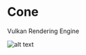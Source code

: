 # Cone
Vulkan Rendering Engine

![alt text](https://i.gyazo.com/ce6b670a3ae547402cc7fb01980df0f6.jpg)
